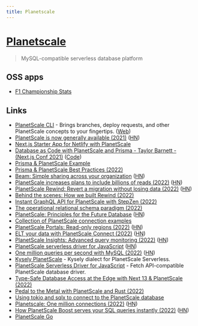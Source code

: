 ```yaml
---
title: Planetscale
---
```


# [Planetscale](https://planetscale.com/)

> MySQL-compatible serverless database platform

## OSS apps

- [F1 Championship Stats](https://github.com/planetscale/f1-championship-stats)

## Links

- [PlanetScale CLI](https://github.com/planetscale/cli) - Brings branches, deploy requests, and other PlanetScale concepts to your fingertips. ([Web](https://planetscale.com/cli))
- [PlanetScale is now generally available (2021)](https://planetscale.com/blog/ga) ([HN](https://news.ycombinator.com/item?id=29240829))
- [Next.js Starter App for Netlify with PlanetScale](https://github.com/jamesqquick/nextjs-planetscale-starter-2)
- [Database as Code with PlanetScale and Prisma - Taylor Barnett - (Next.js Conf 2021)](https://www.youtube.com/watch?v=5JpKZfPx-1k) ([Code](https://github.com/planetscale/nextjs-conf-2021))
- [Prisma & PlanetScale Example](https://github.com/2color/prisma-planetscale)
- [Prisma & PlanetScale Best Practices (2022)](https://www.youtube.com/watch?v=iaHt5_hg44c)
- [Beam: Simple sharing across your organization](https://planetscale.com/blog/introducing-beam) ([HN](https://news.ycombinator.com/item?id=30446038))
- [PlanetScale increases plans to include billions of reads (2022)](https://planetscale.com/blog/increasing-planetscale-plan-limits-to-include-billions-of-reads) ([HN](https://news.ycombinator.com/item?id=30457960))
- [PlanetScale Rewind: Revert a migration without losing data (2022)](https://planetscale.com/blog/its-fine-rewind-revert-a-migration-without-losing-data) ([HN](https://news.ycombinator.com/item?id=30788768))
- [Behind the scenes: How we built Rewind (2022)](https://planetscale.com/blog/behind-the-scenes-how-we-built-rewind)
- [Instant GraphQL API for PlanetScale with StepZen (2022)](https://stepzen.com/blog/instant-graphql-api-planetscale-stepzen)
- [The operational relational schema paradigm (2022)](https://planetscale.com/blog/the-operational-relational-schema-paradigm)
- [PlanetScale: Principles for the Future Database](https://principles.planetscale.com/) ([HN](https://news.ycombinator.com/item?id=31481175))
- [Collection of PlanetScale connection examples](https://github.com/planetscale/connection-examples)
- [PlanetScale Portals: Read-only regions (2022)](https://planetscale.com/blog/introducing-planetscale-portals-read-only-regions) ([HN](https://news.ycombinator.com/item?id=31493881))
- [ELT your data with PlanetScale Connect (2022)](https://planetscale.com/blog/extract-load-and-transform-your-data-with-planetscale-connect) ([HN](https://news.ycombinator.com/item?id=31507819))
- [PlanetScale Insights: Advanced query monitoring (2022)](https://planetscale.com/blog/introducing-planetscale-insights-advanced-query-monitoring) ([HN](https://news.ycombinator.com/item?id=31519197))
- [PlanetScale serverless driver for JavaScript](https://planetscale.com/blog/introducing-the-planetscale-serverless-driver-for-javascript) ([HN](https://news.ycombinator.com/item?id=32511577))
- [One million queries per second with MySQL (2022)](https://planetscale.com/blog/one-million-queries-per-second-with-mysql) ([HN](https://news.ycombinator.com/item?id=32680957))
- [Kysely PlanetScale](https://github.com/depot/kysely-planetscale) - Kysely dialect for PlanetScale Serverless.
- [PlanetScale Serverless Driver for JavaScript](https://github.com/planetscale/database-js) - Fetch API-compatible PlanetScale database driver.
- [Type-Safe Database Access at the Edge with Next 13 & PlanetScale (2022)](https://davidparks.dev/blog/type-safe-database-access-at-the-edge-with-next-and-planetscale/)
- [Pedal to the Metal with PlanetScale and Rust (2022)](https://bend.green/blog/pedal-to-the-metal-with-planetscale-and-rust)
- [Using tokio and sqlx to connect to the PlanetScale database](https://www.rustadventure.dev/uploading-pokemon-data-from-a-csv-into-a-planetscale-sql-database/using-tokio-and-sqlx-to-connect-to-the-planetscale-database)
- [Planetscale: One million connections (2022)](https://planetscale.com/blog/one-million-connections) ([HN](https://news.ycombinator.com/item?id=33423102))
- [How PlanetScale Boost serves your SQL queries instantly (2022)](https://planetscale.com/blog/introducing-planetscale-boost) ([HN](https://news.ycombinator.com/item?id=33610996))
- [PlanetScale Go](https://github.com/planetscale/planetscale-go)
